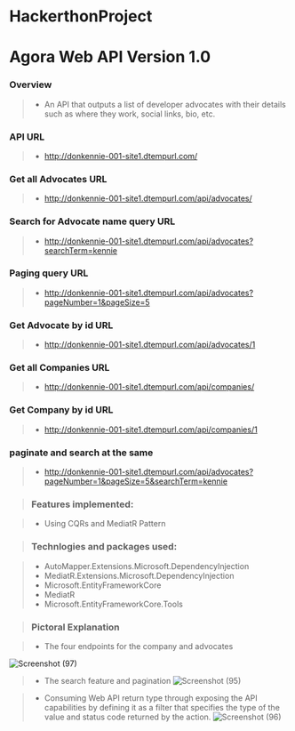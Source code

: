 # HackerthonProject

# Agora Web API Version 1.0

###  Overview
> - An API that outputs a list of developer advocates with their details such as where they work, social links, bio, etc.

### API URL
> - http://donkennie-001-site1.dtempurl.com/

### Get all Advocates URL
> - http://donkennie-001-site1.dtempurl.com/api/advocates/

### Search for Advocate name query URL
> - http://donkennie-001-site1.dtempurl.com/api/advocates?searchTerm=kennie

### Paging query URL
> - http://donkennie-001-site1.dtempurl.com/api/advocates?pageNumber=1&pageSize=5

### Get Advocate by id URL
> - http://donkennie-001-site1.dtempurl.com/api/advocates/1

###  Get all Companies URL
> - http://donkennie-001-site1.dtempurl.com/api/companies/

### Get Company by id URL
> - http://donkennie-001-site1.dtempurl.com/api/companies/1

### paginate and search at the same
> - http://donkennie-001-site1.dtempurl.com/api/advocates?pageNumber=1&pageSize=5&searchTerm=kennie


> ### Features implemented:

> - Using CQRs and MediatR Pattern 

> ### Technlogies and packages used:

> - AutoMapper.Extensions.Microsoft.DependencyInjection
> - MediatR.Extensions.Microsoft.DependencyInjection
> - Microsoft.EntityFrameworkCore
> - MediatR
> - Microsoft.EntityFrameworkCore.Tools

> ### Pictoral Explanation

> - The four endpoints for the company and advocates
> 
![Screenshot (97)](https://user-images.githubusercontent.com/88739172/197054203-cb966778-1db6-4924-8ca2-2d28fe746ed4.png)

> - The search feature and pagination
![Screenshot (95)](https://user-images.githubusercontent.com/88739172/197054569-dc7823a8-04dd-4f17-a50b-8a2f34c65780.png)

>- Consuming Web API return type through exposing the API capabilities by defining it as a filter that specifies the type of the value and status code returned by the action.
![Screenshot (96)](https://user-images.githubusercontent.com/88739172/197054741-983b7ec1-864e-4447-992c-b94e54de7316.png)
